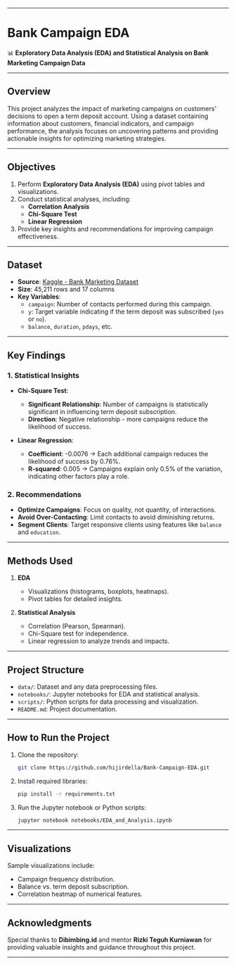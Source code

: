 
---

# **Bank Campaign EDA**

📊 **Exploratory Data Analysis (EDA) and Statistical Analysis on Bank Marketing Campaign Data**

---

## **Overview**

This project analyzes the impact of marketing campaigns on customers' decisions to open a term deposit account. Using a dataset containing information about customers, financial indicators, and campaign performance, the analysis focuses on uncovering patterns and providing actionable insights for optimizing marketing strategies.

---

## **Objectives**

1. Perform **Exploratory Data Analysis (EDA)** using pivot tables and visualizations.
2. Conduct statistical analyses, including:
   - **Correlation Analysis**
   - **Chi-Square Test**
   - **Linear Regression**
3. Provide key insights and recommendations for improving campaign effectiveness.

---

## **Dataset**

- **Source**: [Kaggle - Bank Marketing Dataset](https://www.kaggle.com/datasets/krantiswalke/bankfullcsv)  
- **Size**: 45,211 rows and 17 columns  
- **Key Variables**:  
  - `campaign`: Number of contacts performed during this campaign.  
  - `y`: Target variable indicating if the term deposit was subscribed (`yes` or `no`).  
  - `balance`, `duration`, `pdays`, etc.  

---

## **Key Findings**

### **1. Statistical Insights**  
- **Chi-Square Test**:  
  - **Significant Relationship**: Number of campaigns is statistically significant in influencing term deposit subscription.  
  - **Direction**: Negative relationship - more campaigns reduce the likelihood of success.  

- **Linear Regression**:  
  - **Coefficient**: -0.0076 → Each additional campaign reduces the likelihood of success by 0.76%.  
  - **R-squared**: 0.005 → Campaigns explain only 0.5% of the variation, indicating other factors play a role.  

### **2. Recommendations**  
- **Optimize Campaigns**: Focus on quality, not quantity, of interactions.  
- **Avoid Over-Contacting**: Limit contacts to avoid diminishing returns.  
- **Segment Clients**: Target responsive clients using features like `balance` and `education`.  

---

## **Methods Used**

1. **EDA**  
   - Visualizations (histograms, boxplots, heatmaps).  
   - Pivot tables for detailed insights.  

2. **Statistical Analysis**  
   - Correlation (Pearson, Spearman).  
   - Chi-Square test for independence.  
   - Linear regression to analyze trends and impacts.  

---

## **Project Structure**

- `data/`: Dataset and any data preprocessing files.  
- `notebooks/`: Jupyter notebooks for EDA and statistical analysis.  
- `scripts/`: Python scripts for data processing and visualization.  
- `README.md`: Project documentation.  

---

## **How to Run the Project**

1. Clone the repository:
   ```bash
   git clone https://github.com/hijirdella/Bank-Campaign-EDA.git
   ```
2. Install required libraries:
   ```bash
   pip install -r requirements.txt
   ```
3. Run the Jupyter notebook or Python scripts:
   ```bash
   jupyter notebook notebooks/EDA_and_Analysis.ipynb
   ```

---

## **Visualizations**

Sample visualizations include:  
- Campaign frequency distribution.  
- Balance vs. term deposit subscription.  
- Correlation heatmap of numerical features.  

---

## **Acknowledgments**

Special thanks to **Dibimbing.id** and mentor **Rizki Teguh Kurniawan** for providing valuable insights and guidance throughout this project.  

---


